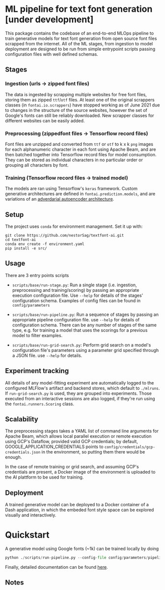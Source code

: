 
# ML pipeline for text font generation [under development]

This package contains the codebase of an end-to-end MLOps pipeline to train generative models for text font generation from open source font files scrapped from the internet. All of the ML stages, from ingestion to model deployment are designed to be run from simple entrypoint scripts passing configuration files with well defined schemas. 

## Stages

### Ingestion (urls -> zipped font files)

The data is ingested by scrapping multiple websites for free font files, storing them as zipped `ttf`/`otf` files. At least one of the original scrappers classes (in `fontai.io.scrappers`) have stopped working as of June 2021 due to changes in the structure of the source websites, however the set of Google's fonts can still be reliably downloaded. New scrapper classes for different websites can be easily added.


### Preprocessing (zippedfont files -> Tensorflow record files)

Font files are unzipped and converted from `ttf` or `otf` to k x k `png` images for each alphanumeric character in each font using Apache Beam, and are then batched together into Tensorflow record files for model consumption. They can be stored as individual characters in no particular order or grouping all characters by font.

### Training (Tensorflow record files -> trained model)

The models are ran using Tensorflow's `keras` framework. Custom generative architectures are defined in `fontai.prediction.models`, and are variations of an [adverdarial autoencoder architecture]().


## Setup

The project uses `conda` for environment management. Set it up with:

```
git clone https://github.com/nestorSag/textfont-ai.git
cd textfont-ai
conda env create -f environment.yaml
pip install -e src/

```
## Usage

There are 3 entry points scripts

- `scripts/base/run-stage.py`: Run a single stage (i.e. ingestion, preprocessing and training/scoring) by passing an appropriate execution configuration file. Use `--help` for details of the stages' configuration schema. Examples of config files can be found in `config/parameters`

- `scripts/base/run-pipeline.py`: Run a sequence of stages by passing an appropriate pipeline configuration file. use `--help` for details of configuration schema. There can be any number of stages of the same type, e.g. for training a model that uses the scorings for a previous model to filter examples.

- `scripts/base/run-grid-search.py`: Perform grid search on a model's configuration file's parameters using a parameter grid specified through a JSON file. use `--help` for details.


## Experiment tracking

All details of any model-fitting experiment are automatically logged to the configured MLFlow's artifact and backend stores, which default to `./mlruns`. If `run-grid-search.py` is used, they are grouped into experiments. Those executed from an interactive sessions are also logged, if they're run using the `fontai.runners.Scoring` class.


## Scalability

The preprocessing stages takes a YAML list of command line arguments for Apache Beam, which allows local parallel execution or remote execution using GCP's Dataflow, provided valid GCP credentials; by default, GOOGLE_APPLICATION_CREDENTIALS points to `config/credentials/gcp-credentials.json` in the environment, so putting them there would be enough.

In the case of remote training or grid search, and assuming GCP's credentials are present, a Docker image of the environment is uploaded to the AI plattform to be used for training.

## Deployment 

A trained generative model can be deployed to a Docker container of a Dash application, in which the embeded font style space can be explored visually and interactively.


# Quickstart

 A generative model using Google fonts (~1k) can be trained locally by doing

```py
python ./scripts/run-pipeline.py --config-file config/parameters/pipelines/generative-using-google-fonts.yaml
```

Finally, detailed documentation can be found [here](https://nestorsag.github.io/textfont-ai/).

## Notes